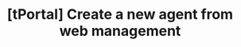 ---
title: '[tPortal] Create a new agent from web management'
excerpt: |-
  Create a new agent through web management interface.
      
      This endpoint is specifically designed for web management interface and requires:
      - User authentication via access token
      - User must have access to the specified project
      
      The agent will be created under the specified project and will inherit the project's settings.
api:
  file: openapi.json
  operationId: Agents-create_agent_web
hidden: true
---